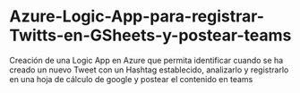 # Azure-Logic-App-para-registrar-Twitts-en-GSheets-y-postear-teams
Creación de una Logic App en Azure que permita identificar cuando se ha creado un nuevo Tweet con un Hashtag establecido, analizarlo y registrarlo en una hoja de cálculo de google y postear el contenido en teams
